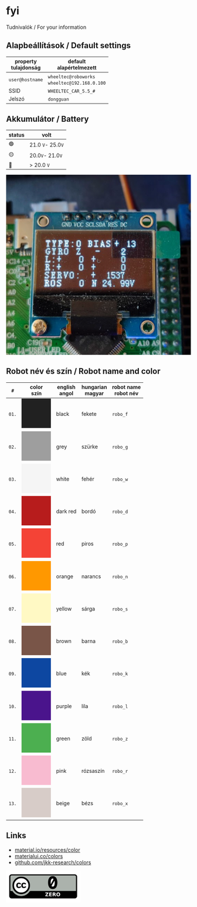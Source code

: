 # fyi
Tudnivalók / For your information 

## Alapbeállítások / Default settings

|property <br /> tulajdonság | default <br/> alapértelmezett |
|---|---|
|`user@hostname` | `wheeltec@roboworks` <br />`wheeltec@192.168.0.100` |
|SSID | `WHEELTEC_CAR_5.5_#` |
|Jelszó | `dongguan` |

## Akkumulátor / Battery

|status | volt |
|---|---|
|🟢 | 21.0 `V`- 25.0`V` |
|🟡 | 20.0`V`- 21.0`V` |
|🔴 | > 20.0 `V` |

![battery](etc/wheetec_battery01.png)

## Robot név és szín / Robot name and color

|`#` | color <br/> szín | english <br/> angol | hungarian <br/> magyar | robot name <br/> robot név |
|---|---|---|---|---|
|`01.` |<img src="etc/md_grey_900.svg"> | black | fekete | `robo_f` |
|`02.` |<img src="etc/md_grey_500.svg"> | grey | szürke | `robo_g` |
|`03.` |<img src="etc/md_grey_100.svg"> | white | fehér | `robo_w` |
|`04.` |<img src="etc/md_red_900.svg"> | dark red | bordó | `robo_d` |
|`05.` |<img src="etc/md_red_500.svg"> | red | piros | `robo_p` |
|`06.` |<img src="etc/md_orange_500.svg"> | orange | narancs | `robo_n` |
|`07.` |<img src="etc/md_yellow_100.svg"> | yellow | sárga | `robo_s` |
|`08.` |<img src="etc/md_brown_500.svg"> | brown | barna | `robo_b` |
|`09.` |<img src="etc/md_blue_900.svg"> | blue | kék | `robo_k` |
|`10.` |<img src="etc/md_purple_900.svg"> | purple | lila | `robo_l` |
|`11.` |<img src="etc/md_green_500.svg"> | green | zöld | `robo_z` |
|`12.` |<img src="etc/md_pink_100.svg"> | pink | rózsaszín | `robo_r` |
|`13.` |<img src="etc/md_brown_100.svg"> | beige | bézs | `robo_x` |


## Links
- [material.io/resources/color](https://material.io/resources/color/#!/?view.left=0&view.right=0&primary.color=F44336)
- [materialui.co/colors](https://materialui.co/colors)
- [github.com/jkk-research/colors](https://github.com/jkk-research/colors/)


<a href="LICENSE"><img src="https://raw.githubusercontent.com/jkk-research/ros1ros2/main/etc/cc0.svg" width=40% /></a>
